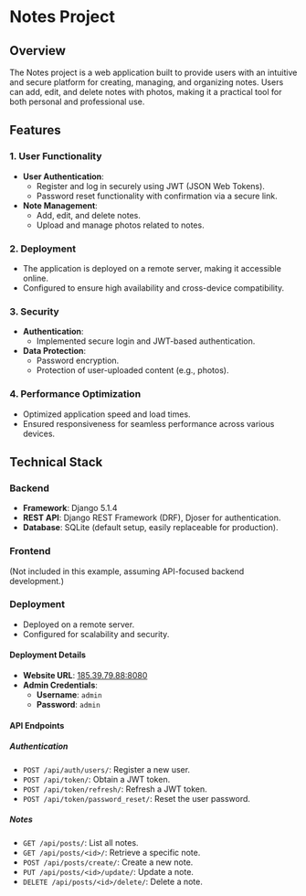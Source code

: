# Notes Project

## Overview
The Notes project is a web application built to provide users with an intuitive and secure platform for creating, managing, and organizing notes. Users can add, edit, and delete notes with photos, making it a practical tool for both personal and professional use.

## Features

### 1. User Functionality
- **User Authentication**:
  - Register and log in securely using JWT (JSON Web Tokens).
  - Password reset functionality with confirmation via a secure link.
- **Note Management**:
  - Add, edit, and delete notes.
  - Upload and manage photos related to notes.

### 2. Deployment
- The application is deployed on a remote server, making it accessible online.
- Configured to ensure high availability and cross-device compatibility.

### 3. Security
- **Authentication**:
  - Implemented secure login and JWT-based authentication.
- **Data Protection**:
  - Password encryption.
  - Protection of user-uploaded content (e.g., photos).

### 4. Performance Optimization
- Optimized application speed and load times.
- Ensured responsiveness for seamless performance across various devices.

## Technical Stack

### Backend
- **Framework**: Django 5.1.4
- **REST API**: Django REST Framework (DRF), Djoser for authentication.
- **Database**: SQLite (default setup, easily replaceable for production).

### Frontend
(Not included in this example, assuming API-focused backend development.)

### Deployment
- Deployed on a remote server.
- Configured for scalability and security.

#### Deployment Details
- **Website URL**: [185.39.79.88:8080](http://185.39.79.88:8080)
- **Admin Credentials**:
  - **Username**: `admin`
  - **Password**: `admin`

#### API Endpoints

##### Authentication
- `POST /api/auth/users/`: Register a new user.
- `POST /api/token/`: Obtain a JWT token.
- `POST /api/token/refresh/`: Refresh a JWT token.
- `POST /api/token/password_reset/`: Reset the user password.

##### Notes
- `GET /api/posts/`: List all notes.
- `GET /api/posts/<id>/`: Retrieve a specific note.
- `POST /api/posts/create/`: Create a new note.
- `PUT /api/posts/<id>/update/`: Update a note.
- `DELETE /api/posts/<id>/delete/`: Delete a note.

